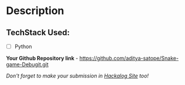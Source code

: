 # Description

## TechStack Used:

- [ ] Python

**Your Github Repository link** - https://github.com/aditya-satope/Snake-game-Debugit.git

_Don't forget to make your submission in [Hackalog Site](https://hackalog.copsiitbhu.co.in/hackathon/debug-it-2022 "DebugIt'22") too!_
